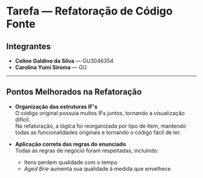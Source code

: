 # Tarefa — Refatoração de Código Fonte

##  Integrantes
- **Celine Galdino da Silva** — GU3046354  
- **Carolina Yumi Siroma** — GU

---

## Pontos Melhorados na Refatoração

- **Organização das estruturas IF's**  
  O código original possuía muitos IFs juntos, tornando a visualização difícil.  
  Na refatoração, a lógica foi reorganizada por tipo de item, mantendo todas as funcionalidades originais e tornando o código fácil de ler.

- **Aplicação correta das regras do enunciado**  
  Todas as regras de negócio foram respeitadas, incluindo:
  - Itens perdem qualidade com o tempo
  - *Aged Brie* aumenta sua qualidade à medida que envelhece
